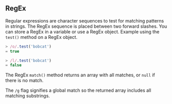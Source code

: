 ## RegEx

Regular expressions are character sequences to test for matching patterns in strings. The RegEx sequence is placed between two forward slashes. You can store a RegEx in a variable or use a RegEx object. Example using the ```test()``` method on a RegEx object.
```js
> /o/.test('bobcat')
= true

> /l/.test('bobcat')
= false
```
The RegEx ```match()``` method returns an array with all matches, or ```null``` if there is no match.

The ```/g``` flag signifies a global match so the returned array includes all matching substrings.

